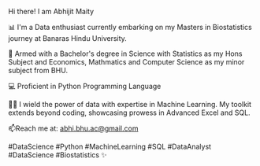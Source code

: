  Hi there! I am Abhijit Maity

📊 I'm a Data enthusiast currently embarking on my Masters in Biostatistics journey at Banaras Hindu University.

🔭 Armed with a Bachelor's degree in Science with Statistics as my Hons Subject and Economics, Mathmatics and Computer Science as my minor subject from BHU.

💻 Proficient in Python Programming Language

👨‍💻 I wield the power of data with expertise in Machine Learning. My toolkit extends beyond coding, showcasing prowess in Advanced Excel and SQL.

📫Reach me at: abhi.bhu.ac@gmail.com

#DataScience #Python #MachineLearning #SQL #DataAnalyst #DataScience #Biostatistics ✨

